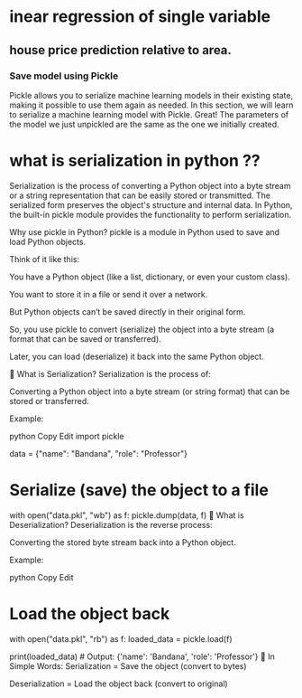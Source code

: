 # inear regression of single variable

## house price prediction relative to area.

### Save model using Pickle
Pickle allows you to serialize machine learning models in their existing state, making it possible to use them again as needed. In this section, we will learn to serialize a machine learning model with Pickle. Great! The parameters of the model we just unpickled are the same as the one we initially created.


# what is serialization in python ??
Serialization is the process of converting a Python object into a byte stream or a string representation that can be easily stored or transmitted. The serialized form preserves the object's structure and internal data. In Python, the built-in pickle module provides the functionality to perform serialization.

Why use pickle in Python?
pickle is a module in Python used to save and load Python objects.

Think of it like this:

You have a Python object (like a list, dictionary, or even your custom class).

You want to store it in a file or send it over a network.

But Python objects can’t be saved directly in their original form.

So, you use pickle to convert (serialize) the object into a byte stream (a format that can be saved or transferred).

Later, you can load (deserialize) it back into the same Python object.

🔹 What is Serialization?
Serialization is the process of:

Converting a Python object into a byte stream (or string format) that can be stored or transferred.

Example:

python
Copy
Edit
import pickle

data = {"name": "Bandana", "role": "Professor"}

# Serialize (save) the object to a file
with open("data.pkl", "wb") as f:
    pickle.dump(data, f)
🔹 What is Deserialization?
Deserialization is the reverse process:

Converting the stored byte stream back into a Python object.

Example:

python
Copy
Edit
# Load the object back
with open("data.pkl", "rb") as f:
    loaded_data = pickle.load(f)

print(loaded_data)  # Output: {'name': 'Bandana', 'role': 'Professor'}
🔸 In Simple Words:
Serialization = Save the object (convert to bytes)

Deserialization = Load the object back (convert to original)


 